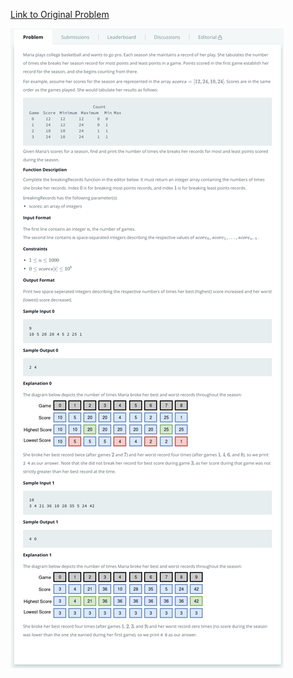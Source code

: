 [Link to Original Problem](hhttps://www.hackerrank.com/challenges/breaking-best-and-worst-records/problem)

![Screenshot](screenshot.png)
